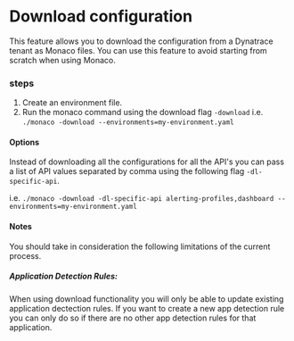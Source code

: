 # Download configuration

This feature allows you to download the configuration from a Dynatrace tenant as Monaco files. You can use this feature to avoid starting from scratch when using Monaco.

### steps
1. Create an environment file. 
2. Run the monaco command using the download flag ``-download``
i.e. ``./monaco -download --environments=my-environment.yaml ``

#### Options
Instead of downloading all the configurations for all the API's you can pass a list of API values separated by comma using the following flag ``-dl-specific-api``.

i.e. ``./monaco -download -dl-specific-api alerting-profiles,dashboard --environments=my-environment.yaml ``


#### Notes
You should take in consideration the following limitations of the current process.
##### Application Detection Rules:
When using download functionality you will only be able to update existing application dectection rules. If you want to create a new app detection rule you can only do so if there are no other app detection rules for that application.



